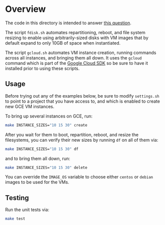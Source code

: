 Overview
========

The code in this directory is intended to answer
[this question](https://stackoverflow.com/q/24021214).

The script `fdisk.sh` automates repartitioning, reboot, and file system resizing
to enable using arbitrarily-sized disks with VM images that by default expand to
only 10GB of space when instantiated.

The script `gcloud.sh` automates VM instance creation, running commands across
all instances, and bringing them all down. It uses the `gcloud` command which is
part of the [Google Cloud SDK](https://developers.google.com/cloud/sdk/) so be
sure to have it installed prior to using these scripts.

Usage
-----

Before trying out any of the examples below, be sure to modify `settings.sh` to
point to a project that you have access to, and which is enabled to create new
GCE VM instances.

To bring up several instances on GCE, run:

```bash
make INSTANCE_SIZES="10 15 30" create
```

After you wait for them to boot, repartition, reboot, and resize the
filesystems, you can verify their new sizes by running `df` on all of them via:

```bash
make INSTANCE_SIZES="10 15 30" df
```

and to bring them all down, run:

```bash
make INSTANCE_SIZES="10 15 30" delete
```

You can override the `IMAGE_OS` variable to choose either `centos` or `debian`
images to be used for the VMs.

Testing
-------

Run the unit tests via:

```bash
make test
```
